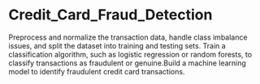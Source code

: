 # Credit_Card_Fraud_Detection
Preprocess and normalize the transaction data, handle class  imbalance issues, and split the dataset into training and testing sets.  Train a classification algorithm, such as logistic regression or random  forests, to classify transactions as fraudulent or genuine.Build a machine learning model to identify fraudulent credit card  transactions.
